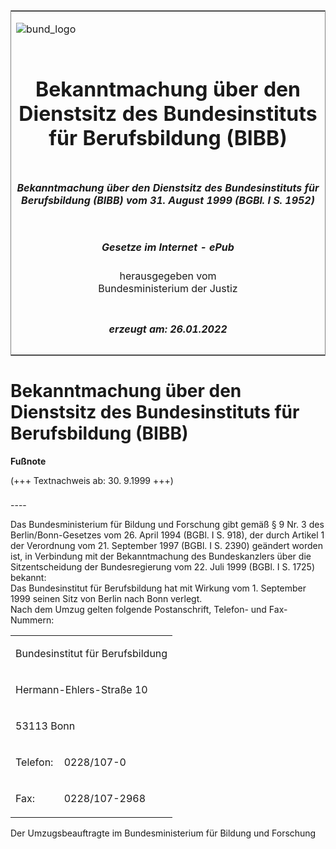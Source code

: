 <span id="DECKBLATT.html"></span>

<table border="0" frame="border" width="100%">

<tr valign="top">

<td align="left">

![bund\_logo](BfJ_2021_Web_de_de.gif)

</td>

<td align="right">

 

</td>

</tr>

<tr align="center" valign="middle">

<td colspan="2">

# Bekanntmachung über den Dienstsitz des Bundesinstituts für Berufsbildung (BIBB)

</td>

</tr>

<tr align="center" valign="middle">

<td colspan="2">

##### Bekanntmachung über den Dienstsitz des Bundesinstituts für Berufsbildung (BIBB) vom 31. August 1999 (BGBl. I S. 1952)

</td>

</tr>

<tr align="center" valign="middle">

<td colspan="2">

  
  

##### Gesetze im Internet - ePub  
  
herausgegeben vom  
Bundesministerium der Justiz

</td>

</tr>

<tr align="center" valign="bottom">

<td colspan="2">

  
  

##### erzeugt am: 26.01.2022

</td>

</tr>

</table>

<span id="BJNR195200999.html"></span>

# Bekanntmachung über den Dienstsitz des Bundesinstituts für Berufsbildung (BIBB)

<div>

  
**Fußnote**

<div class="jnhtml">

<div>

<div class="jurAbsatz">

(+++ Textnachweis ab: 30. 9.1999 +++)

</div>

</div>

</div>

</div>

<span id="BJNR195200999BJNE000100307.html"></span>

###   
\----

<div>

<div class="jnhtml">

<div>

<div class="jurAbsatz">

Das Bundesministerium für Bildung und Forschung gibt gemäß § 9 Nr. 3 des
Berlin/Bonn-Gesetzes vom 26. April 1994 (BGBl. I S. 918), der durch
Artikel 1 der Verordnung vom 21. September 1997 (BGBl. I S. 2390)
geändert worden ist, in Verbindung mit der Bekanntmachung des
Bundeskanzlers über die Sitzentscheidung der Bundesregierung vom 22.
Juli 1999 (BGBl. I S. 1725) bekannt:  
Das Bundesinstitut für Berufsbildung hat mit Wirkung vom 1. September
1999 seinen Sitz von Berlin nach Bonn verlegt.  
Nach dem Umzug gelten folgende Postanschrift, Telefon- und
Fax-Nummern:  

<table style="border: none;">

<colgroup>

<col align="left" width="30%">

</col>

<col align="left" width="70%">

</col>

</colgroup>

<tbody valign="top">

<tr>

<td style colspan="2" align="left" valign="top" charoff="50">

Bundesinstitut für Berufsbildung

</div>

</div>

</div>

</div>

</td>

</tr>

<tr>

<td style colspan="2" align="left" valign="top" charoff="50">

Hermann-Ehlers-Straße 10

</td>

</tr>

<tr>

<td style colspan="2" align="left" valign="top" charoff="50">

53113 Bonn

</td>

</tr>

<tr>

<td style align="left" valign="top" charoff="50">

Telefon:

</td>

<td style align="left" valign="top" charoff="50">

0228/107-0

</td>

</tr>

<tr>

<td style align="left" valign="top" charoff="50">

Fax:

</td>

<td style align="left" valign="top" charoff="50">

0228/107-2968

</td>

</tr>

</tbody>

</table>

  
<span class="SP">Der Umzugsbeauftragte im Bundesministerium für Bildung
und Forschung</span>

</div>

</div>

</div>

</div>
